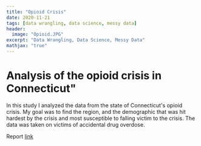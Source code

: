 ```yaml
---
title: "Opioid Crisis"
date: 2020-11-21
tags: [data wrangling, data science, messy data]
header:
  image: "Opioid.JPG"
excerpt: "Data Wrangling, Data Science, Messy Data"
mathjax: "true"
---
```


# Analysis of the opioid crisis in Connecticut"

In this study I analyzed the data from the state of Connecticut's opioid crisis.  My goal was to find the region, and the demographic that was hit hardest by the crisis and most susceptible to falling victim to the crisis.  The data was taken on victims of accidental drug overdose.



Report [link](https://github.com/cbradway72/cbradway72.github.io/blob/master/Final%20Paper%20DSC%20630%20(1).pdf)



